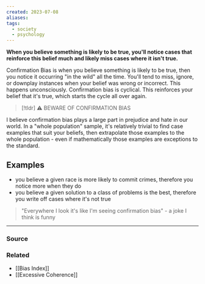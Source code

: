 ```yaml
---
created: 2023-07-08
aliases: 
tags:
  - society
  - psychology
---
```

**When you believe something is likely to be true, you'll notice cases that reinforce this belief much and likely miss cases where it isn't true.**

Confirmation Bias is when you believe something is likely to be true, then you notice it occurring "in the wild" all the time. You'll tend to miss, ignore, or downplay instances when your belief was wrong or incorrect. This happens unconsciously. Confirmation bias is cyclical. This reinforces your belief that it's true, which starts the cycle all over again.

> [!tldr] ⚠️ BEWARE OF CONFIRMATION BIAS

I believe confirmation bias plays a large part in prejudice and hate in our world. In a "whole population" sample, it's relatively trivial to find case examples that suit your beliefs, then extrapolate those examples to the whole population - even if mathematically those examples are exceptions to the standard.

## Examples

- you believe a given race is more likely to commit crimes, therefore you notice more when they do
- you believe a given solution to a class of problems is the best, therefore you write off cases where it's not true

> "Everywhere I look it's like I'm seeing confirmation bias" - a joke I think is funny

****
### Source

### Related
- [[Bias Index]] 
- [[Excessive Coherence]]
